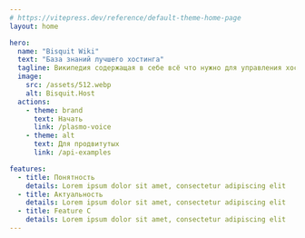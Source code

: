 ```yaml
---
# https://vitepress.dev/reference/default-theme-home-page
layout: home

hero:
  name: "Bisquit Wiki"
  text: "База знаний лучшего хостинга"
  tagline: Википедия содержащая в себе всё что нужно для управления хостингом Bisquit.Host
  image:
    src: /assets/512.webp
    alt: Bisquit.Host
  actions:
    - theme: brand
      text: Начать
      link: /plasmo-voice
    - theme: alt
      text: Для продвитутых
      link: /api-examples

features:
  - title: Понятность
    details: Lorem ipsum dolor sit amet, consectetur adipiscing elit
  - title: Актуальность
    details: Lorem ipsum dolor sit amet, consectetur adipiscing elit
  - title: Feature C
    details: Lorem ipsum dolor sit amet, consectetur adipiscing elit
---
```


